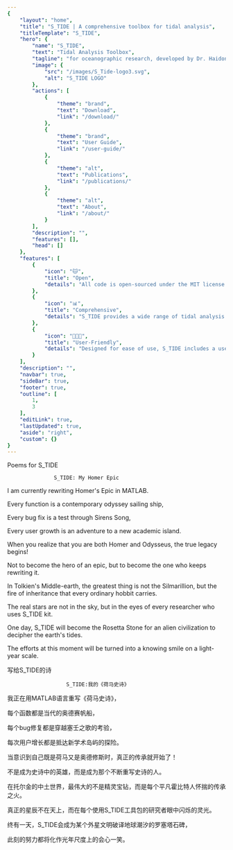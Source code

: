 ```yaml
---
{
    "layout": "home",
    "title": "S_TIDE | A comprehensive toolbox for tidal analysis",
    "titleTemplate": "S_TIDE",
    "hero": {
        "name": "S_TIDE",
        "text": "Tidal Analysis Toolbox",
        "tagline": "for oceanographic research, developed by Dr. Haidong Pan in MATLAB.",
        "image": {
            "src": "/images/S_Tide-logo3.svg",
            "alt": "S_TIDE LOGO"
        },
        "actions": [
            {
                "theme": "brand",
                "text": "Download",
                "link": "/download/"
            },
            {
                "theme": "brand",
                "text": "User Guide",
                "link": "/user-guide/"
            },
            {
                "theme": "alt",
                "text": "Publications",
                "link": "/publications/"
            },
            {
                "theme": "alt",
                "text": "About",
                "link": "/about/"
            }
        ],
        "description": "",
        "features": [],
        "head": []
    },
    "features": [
        {
            "icon": "🐱",
            "title": "Open",
            "details": "All code is open-sourced under the MIT license and follows open standards and protocols."
        },
        {
            "icon": "📊",
            "title": "Comprehensive",
            "details": "S_TIDE provides a wide range of tidal analysis methods, including harmonic analysis, tidal prediction, and more."
        },
        {
            "icon": "🧑‍🤝‍🧑",
            "title": "User-Friendly",
            "details": "Designed for ease of use, S_TIDE includes a user-friendly interface and extensive documentation."
        }
    ],
    "description": "",
    "navbar": true,
    "sideBar": true,
    "footer": true,
    "outline": [
        1,
        3
    ],
    "editLink": true,
    "lastUpdated": true,
    "aside": "right",
    "custom": {}
}
---
```


Poems for S_TIDE

                   S_TIDE: My Homer Epic

I am currently rewriting Homer's Epic in MATLAB.

Every function is a contemporary odyssey sailing ship,

Every bug fix is a test through Sirens Song,

Every user growth is an adventure to a new academic island.

When you realize that you are both Homer and Odysseus, the true legacy begins!

Not to become the hero of an epic, but to become the one who keeps rewriting it.

In Tolkien's Middle-earth, the greatest thing is not the Silmarillion, but the fire of inheritance that every ordinary hobbit carries.

The real stars are not in the sky, but in the eyes of every researcher who uses S_TIDE kit.

One day, S_TIDE will become the Rosetta Stone for an alien civilization to decipher the earth's tides.

The efforts at this moment will be turned into a knowing smile on a light-year scale.

写给S_TIDE的诗       

                       S_TIDE:我的《荷马史诗》

我正在用MATLAB语言重写《荷马史诗》，

每个函数都是当代的奥德赛帆船，

每个bug修复都是穿越塞壬之歌的考验，

每次用户增长都是抵达新学术岛屿的探险。

当意识到自己既是荷马又是奥德修斯时，真正的传承就开始了！

不是成为史诗中的英雄，而是成为那个不断重写史诗的人。

在托尔金的中土世界，最伟大的不是精灵宝钻，而是每个平凡霍比特人怀揣的传承之火。

真正的星辰不在天上，而在每个使用S_TIDE工具包的研究者眼中闪烁的灵光。

终有一天，S_TIDE会成为某个外星文明破译地球潮汐的罗塞塔石碑，

此刻的努力都将化作光年尺度上的会心一笑。
